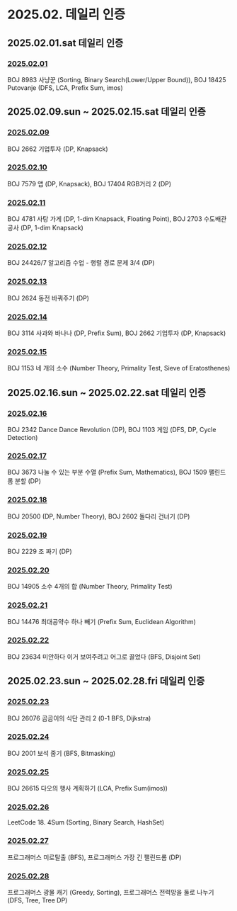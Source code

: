 # 2025.02. 데일리 인증

## 2025.02.01.sat 데일리 인증

### [2025.02.01](https://github.com/jwelyl/daily_certification/blob/main/2024/02/01/25_02_01_daily_certification.md)
BOJ 8983 사냥꾼 (Sorting, Binary Search(Lower/Upper Bound)), BOJ 18425 Putovanje (DFS, LCA, Prefix Sum, imos)

## 2025.02.09.sun ~ 2025.02.15.sat 데일리 인증

### [2025.02.09](https://github.com/jwelyl/daily_certification/blob/main/2024/02/09/25_02_09_daily_certification.md)
BOJ 2662 기업투자 (DP, Knapsack)

### [2025.02.10](https://github.com/jwelyl/daily_certification/blob/main/2024/02/10/25_02_10_daily_certification.md)
BOJ 7579 앱 (DP, Knapsack), BOJ 17404 RGB거리 2 (DP)

### [2025.02.11](https://github.com/jwelyl/daily_certification/blob/main/2024/02/11/25_02_11_daily_certification.md)
BOJ 4781 사탕 가게 (DP, 1-dim Knapsack, Floating Point), BOJ 2703 수도배관공사 (DP, 1-dim Knapsack)

### [2025.02.12](https://github.com/jwelyl/daily_certification/blob/main/2024/02/12/25_02_12_daily_certification.md)
BOJ 24426/7 알고리즘 수업 - 행렬 경로 문제 3/4 (DP)

### [2025.02.13](https://github.com/jwelyl/daily_certification/blob/main/2024/02/13/25_02_13_daily_certification.md)
BOJ 2624 동전 바꿔주기 (DP)

### [2025.02.14](https://github.com/jwelyl/daily_certification/blob/main/2024/02/14/25_02_14_daily_certification.md)
BOJ 3114 사과와 바나나 (DP, Prefix Sum), BOJ 2662 기업투자 (DP, Knapsack)

### [2025.02.15](https://github.com/jwelyl/daily_certification/blob/main/2024/02/15/25_02_15_daily_certification.md)
BOJ 1153 네 개의 소수 (Number Theory, Primality Test, Sieve of Eratosthenes)

## 2025.02.16.sun ~ 2025.02.22.sat 데일리 인증

### [2025.02.16](https://github.com/jwelyl/daily_certification/blob/main/2024/02/16/25_02_16_daily_certification.md)
BOJ 2342 Dance Dance Revolution (DP), BOJ 1103 게임 (DFS, DP, Cycle Detection)

### [2025.02.17](https://github.com/jwelyl/daily_certification/blob/main/2024/02/17/25_02_17_daily_certification.md)
BOJ 3673 나눌 수 있는 부분 수열 (Prefix Sum, Mathematics), BOJ 1509 팰린드롬 분할 (DP)

### [2025.02.18](https://github.com/jwelyl/daily_certification/blob/main/2024/02/18/25_02_18_daily_certification.md)
BOJ 20500 (DP, Number Theory), BOJ 2602 돌다리 건너기 (DP)

### [2025.02.19](https://github.com/jwelyl/daily_certification/blob/main/2024/02/19/25_02_19_daily_certification.md)
BOJ 2229 조 짜기 (DP)

### [2025.02.20](https://github.com/jwelyl/daily_certification/blob/main/2024/02/20/25_02_20_daily_certification.md)
BOJ 14905 소수 4개의 합 (Number Theory, Primality Test)

### [2025.02.21](https://github.com/jwelyl/daily_certification/blob/main/2024/02/21/25_02_21_daily_certification.md)
BOJ 14476 최대공약수 하나 빼기 (Prefix Sum, Euclidean Algorithm)

### [2025.02.22](https://github.com/jwelyl/daily_certification/blob/main/2024/02/22/25_02_22_daily_certification.md)
BOJ 23634 미안하다 이거 보여주려고 어그로 끌었다 (BFS, Disjoint Set)

## 2025.02.23.sun ~ 2025.02.28.fri 데일리 인증

### [2025.02.23](https://github.com/jwelyl/daily_certification/blob/main/2024/02/23/25_02_23_daily_certification.md)
BOJ 26076 곰곰이의 식단 관리 2 (0-1 BFS, Dijkstra)

### [2025.02.24](https://github.com/jwelyl/daily_certification/blob/main/2024/02/24/25_02_24_daily_certification.md)
BOJ 2001 보석 줍기 (BFS, Bitmasking)

### [2025.02.25](https://github.com/jwelyl/daily_certification/blob/main/2024/02/25/25_02_25_daily_certification.md)
BOJ 26615 다오의 행사 계획하기 (LCA, Prefix Sum(imos))

### [2025.02.26](https://github.com/jwelyl/daily_certification/blob/main/2024/02/26/25_02_26_daily_certification.md)
LeetCode 18. 4Sum (Sorting, Binary Search, HashSet)

### [2025.02.27](https://github.com/jwelyl/daily_certification/blob/main/2024/02/27/25_02_27_daily_certification.md)
프로그래머스 미로탈출 (BFS), 프로그래머스 가장 긴 팰린드롬 (DP)

### [2025.02.28](https://github.com/jwelyl/daily_certification/blob/main/2024/02/28/25_02_28_daily_certification.md)
프로그래머스 광물 캐기 (Greedy, Sorting), 프로그래머스 전력망을 둘로 나누기 (DFS, Tree, Tree DP)